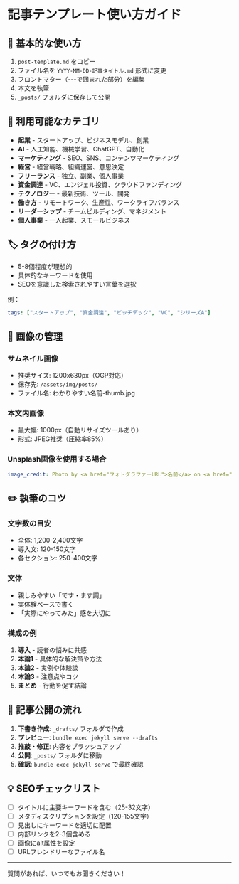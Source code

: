 # 記事テンプレート使い方ガイド

## 📝 基本的な使い方

1. `post-template.md` をコピー
2. ファイル名を `YYYY-MM-DD-記事タイトル.md` 形式に変更
3. フロントマター（---で囲まれた部分）を編集
4. 本文を執筆
5. `_posts/` フォルダに保存して公開

## 📁 利用可能なカテゴリ

- **起業** - スタートアップ、ビジネスモデル、創業
- **AI** - 人工知能、機械学習、ChatGPT、自動化
- **マーケティング** - SEO、SNS、コンテンツマーケティング
- **経営** - 経営戦略、組織運営、意思決定
- **フリーランス** - 独立、副業、個人事業
- **資金調達** - VC、エンジェル投資、クラウドファンディング
- **テクノロジー** - 最新技術、ツール、開発
- **働き方** - リモートワーク、生産性、ワークライフバランス
- **リーダーシップ** - チームビルディング、マネジメント
- **個人事業** - 一人起業、スモールビジネス

## 🏷️ タグの付け方

- 5-8個程度が理想的
- 具体的なキーワードを使用
- SEOを意識した検索されやすい言葉を選択

例：
```yaml
tags: ["スタートアップ", "資金調達", "ピッチデック", "VC", "シリーズA"]
```

## 📸 画像の管理

### サムネイル画像
- 推奨サイズ: 1200x630px（OGP対応）
- 保存先: `/assets/img/posts/`
- ファイル名: わかりやすい名前-thumb.jpg

### 本文内画像
- 最大幅: 1000px（自動リサイズツールあり）
- 形式: JPEG推奨（圧縮率85%）

### Unsplash画像を使用する場合
```yaml
image_credit: Photo by <a href="フォトグラファーURL">名前</a> on <a href="https://unsplash.com?utm_source=unsplash&utm_medium=referral">Unsplash</a>
```

## ✏️ 執筆のコツ

### 文字数の目安
- 全体: 1,200-2,400文字
- 導入文: 120-150文字
- 各セクション: 250-400文字

### 文体
- 親しみやすい「です・ます調」
- 実体験ベースで書く
- 「実際にやってみた」感を大切に

### 構成の例
1. **導入** - 読者の悩みに共感
2. **本論1** - 具体的な解決策や方法
3. **本論2** - 実例や体験談
4. **本論3** - 注意点やコツ
5. **まとめ** - 行動を促す結論

## 🚀 記事公開の流れ

1. **下書き作成**: `_drafts/` フォルダで作成
2. **プレビュー**: `bundle exec jekyll serve --drafts`
3. **推敲・修正**: 内容をブラッシュアップ
4. **公開**: `_posts/` フォルダに移動
5. **確認**: `bundle exec jekyll serve` で最終確認

## 💡 SEOチェックリスト

- [ ] タイトルに主要キーワードを含む（25-32文字）
- [ ] メタディスクリプションを設定（120-155文字）
- [ ] 見出しにキーワードを適切に配置
- [ ] 内部リンクを2-3個含める
- [ ] 画像にalt属性を設定
- [ ] URLフレンドリーなファイル名

---

質問があれば、いつでもお聞きください！